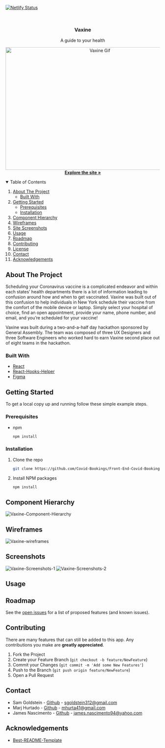[![Netlify Status](https://api.netlify.com/api/v1/badges/11d0b259-2f12-4188-83f9-45e1431e8ba8/deploy-status)](https://app.netlify.com/sites/vaxine/deploys)

<!-- PROJECT LOGO -->
<br />

  <h3 align="center">Vaxine</h3>

  <p align="center">
    A guide to your health
    <br />

<p align="center">
  <a href="https://vaxine.netlify.app/">
    <img src="https://media.giphy.com/media/yiC7J9IHsmK2K0V524/giphy.gif" alt="Vaxine Gif" width="600" height="400">
    <br/>
  </a>
    <a href="https://vaxine.netlify.app/"><strong>Explore the site »</strong></a>
  </p>
</p>



<!-- TABLE OF CONTENTS -->
<details open="open">
  <summary>Table of Contents</summary>
  <ol>
    <li>
      <a href="#about-the-project">About The Project</a>
      <ul>
        <li><a href="#built-with">Built With</a></li>
      </ul>
    </li>
    <li>
      <a href="#getting-started">Getting Started</a>
      <ul>
        <li><a href="#prerequisites">Prerequisites</a></li>
        <li><a href="#installation">Installation</a></li>
      </ul>
    </li>
    <li><a href="#Component-Hierarchy">Component Hierarchy</a></li>
    <li><a href="#Wireframes">Wireframes</a></li>
    <li><a href="#Screenshots">Site Screenshots</a></li>
    <li><a href="#usage">Usage</a></li>
    <li><a href="#roadmap">Roadmap</a></li>
    <li><a href="#contributing">Contributing</a></li>
    <li><a href="#license">License</a></li>
    <li><a href="#contact">Contact</a></li>
    <li><a href="#acknowledgements">Acknowledgements</a></li>
  </ol>
</details>



<!-- ABOUT THE PROJECT -->
## About The Project

Scheduling your Coronavirus vaccine is a complicated endeavor and within each states’ health departments there is a lot of information leading to confusion around how and when to get vaccinated. Vaxine was built out of this confusion to help individuals in New York schedule their vaccine from the comfort of the mobile device or laptop. Simply select your hospital of choice, find an open appointment, provide your name, phone number, and email, and you’re scheduled for your vaccine! 

Vaxine was built during a two-and-a-half day hackathon sponsored by General Assembly. The team was composed of three UX Designers and three Software Engineers  who worked hard to earn Vaxine second place out of eight teams in the hackathon.


### Built With

* [React](https://reactjs.org/)
* [React-Hooks-Helper](https://www.npmjs.com/package/react-hooks-helper)
* [Figma](https://www.figma.com/files/recent)

<!-- GETTING STARTED -->
## Getting Started

To get a local copy up and running follow these simple example steps.

### Prerequisites

* npm
  ```sh
  npm install
  ```

### Installation

1. Clone the repo
   ```sh
   git clone https://github.com/Covid-Bookings/Front-End-Covid-Bookings
   ```
2. Install NPM packages
   ```sh
   npm install
   ```
   
<!-- COMPONENT HIERARCHY -->
## Component Hierarchy
![Vaxine-Component-Hierarchy](https://media.git.generalassemb.ly/user/31368/files/892f6000-7075-11eb-8e4e-d43ed4d40ba5)
   
<!-- WIREFRAMES -->
## Wireframes
![Vaxine-wireframes](https://media.git.generalassemb.ly/user/31368/files/f386d700-705a-11eb-967c-8d1222f4636e)

<!-- SCREENSHOTS OF FINAL PROJECT -->
## Screenshots
![Vaxine-Screenshots-1](https://media.git.generalassemb.ly/user/31368/files/f71a5e00-705a-11eb-81fe-6125157ae692)
![Vaxine-Screenshots-2](https://media.git.generalassemb.ly/user/31368/files/f5e93100-705a-11eb-844b-4297836bb843)
<!-- USAGE EXAMPLES -->

## Usage




<!-- ROADMAP -->
## Roadmap

See the [open issues](https://github.com/Covid-Bookings/Front-End-Covid-Bookings/issues) for a list of proposed features (and known issues).



<!-- CONTRIBUTING -->
## Contributing

There are many features that can still be added to this app. Any contributions you make are **greatly appreciated**.

1. Fork the Project
2. Create your Feature Branch (`git checkout -b feature/NewFeature`)
3. Commit your Changes (`git commit -m 'Add some New Features'`)
4. Push to the Branch (`git push origin feature/NewFeature`)
5. Open a Pull Request


<!-- CONTACT -->
## Contact

* Sam Goldstein - [Github](https://github.com/samgold2020) - sgoldstein312@gmail.com
* Marj Hurtado - [Github](https://github.com/Mhurta41) - mhurta41@gmail.com
* James Nascimento - [Github](https://github.com/jamesnascimento1994) - james.nascimento94@yahoo.com



<!-- ACKNOWLEDGEMENTS -->
## Acknowledgements
* [Best-README-Template](https://github.com/othneildrew/Best-README-Template)
